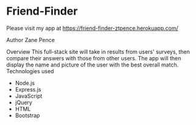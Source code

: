 # Friend-Finder

Please visit my app at <a href="https://friend-finder-ztpence.herokuapp.com/">https://friend-finder-ztpence.herokuapp.com/

Author
Zane Pence

Overview
This full-stack site will take in results from users' surveys, then compare their answers with those from other users. The app will then display the name and picture of the user with the best overall match.
Technologies used

- Node.js
- Express.js
- JavaScript
- jQuery
- HTML
- Bootstrap
